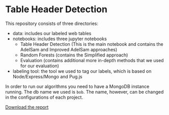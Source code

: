 # Table Header Detection

This repository consists of three directories:
- data: includes our labeled web tables
- notebooks: includes three jupyter notebooks
  - Table Header Detection (This is the main notebook and contains the AdelSam and Improved AdelSam approaches)
  - Random Forests (contains the Simplified approach)
  - Evaluation (contains additional more in-depth methods that we used for our evaluation)
- labeling tool: the tool we used to tag our labels, which is based on Node/Express/Mongo and Pug.js

In order to run our algorithms you need to have a MongoDB instance running. The db name we used is `bob`. The name, however, can be changed in the configurations of each project.

[Download the report](https://github.com/deeps96/web-tables-header-detection/raw/master/Processing%20Web%20Tables.pdf)
